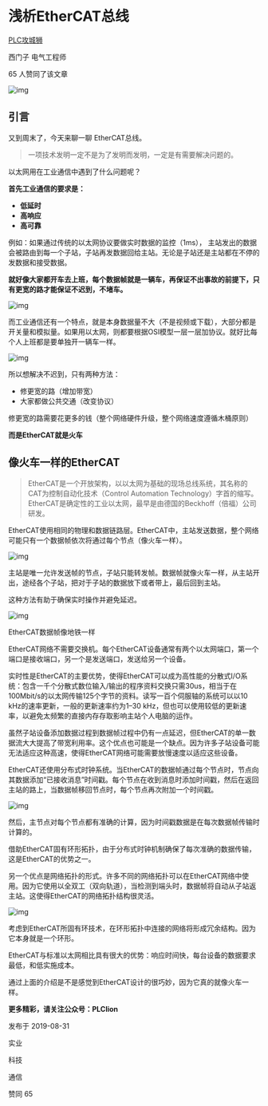 # 浅析EtherCAT总线

[PLC攻城狮](https://www.zhihu.com/people/plcengineer)



西门子 电气工程师



65 人赞同了该文章



![img](https://pic4.zhimg.com/80/v2-a5c404108a4c830d5a0c61db4ee929c7_1440w.jpg)



## 引言

又到周末了，今天来聊一聊 EtherCAT总线。

> 一项技术发明一定不是为了发明而发明，一定是有需要解决问题的。

以太网用在工业通信中遇到了什么问题呢？

**首先工业通信的要求是：**

- **低延时**
- **高响应**
- **高可靠**

例如：如果通过传统的以太网协议要做实时数据的监控（1ms）， 主站发出的数据会被路由到每一个子站，子站再发数据回给主站。无论是子站还是主站都在不停的发数据和接受数据。

**就好像大家都开车去上班，每个数据帧就是一辆车，再保证不出事故的前提下，只有更宽的路才能保证不迟到，不堵车。**



![img](https://pic3.zhimg.com/80/v2-efd74be7bd63291acad9d504a4d4284a_1440w.jpg)



而工业通信还有一个特点，就是本身数据量不大（不是视频或下载），大部分都是开关量和模拟量。如果用以太网，则都要根据OSI模型一层一层加协议。就好比每个人上班都是要单独开一辆车一样。



![img](https://pic3.zhimg.com/80/v2-8c19d382b40efd7c30299d8839d4c55e_1440w.jpg)



所以想解决不迟到，只有两种方法：

- 修更宽的路（增加带宽）
- 大家都做公共交通（改变协议）

修更宽的路需要花更多的钱（整个网络硬件升级，整个网络速度遵循木桶原则）

**而是EtherCAT就是火车**

## 像火车一样的EtherCAT

> EtherCAT是一个开放架构，以以太网为基础的现场总线系统，其名称的CAT为控制自动化技术（Control Automation Technology）字首的缩写。EtherCAT是确定性的工业以太网，最早是由德国的Beckhoff（倍福）公司研发。

EtherCAT使用相同的物理和数据链路层。EtherCAT中，主站发送数据，整个网络可能只有一个数据帧依次将通过每个节点（像火车一样）。



![img](https://pic3.zhimg.com/80/v2-efc9863ca83350aa4da384c82667ff32_1440w.jpg)



主站是唯一允许发送帧的节点，子站只能转发帧。数据帧就像火车一样，从主站开出，途经各个子站，把对于子站的数据放下或者带上，最后回到主站。

这种方法有助于确保实时操作并避免延迟。



![img](https://pic4.zhimg.com/80/v2-2e2ce5ae8035f4ca57bce0df9d62bf2b_1440w.jpg)

EtherCAT数据帧像地铁一样

EtherCAT网络不需要交换机。每个EtherCAT设备通常有两个以太网端口，第一个端口是接收端口，另一个是发送端口，发送给另一个设备。

实时性是EtherCAT的主要优势，使得EtherCAT可以成为高性能的分散式I/O系统：包含一千个分散式数位输入/输出的程序资料交换只需30us，相当于在100Mbit/s的以太网传输125个字节的资料。读写一百个伺服轴的系统可以以10 kHz的速率更新，一般的更新速率约为1–30 kHz，但也可以使用较低的更新速率，以避免太频繁的直接内存存取影响主站个人电脑的运作。

虽然子站设备添加数据过程到数据帧过程中仍有一点延迟，但EtherCAT的单一数据流大大提高了带宽利用率。这个优点也可能是一个缺点。因为许多子站设备可能无法适应这种高速，使得EtherCAT网络可能需要放慢速度以适应这些设备。

EtherCAT还使用分布式时钟系统。当EtherCAT的数据帧通过每个节点时，节点向其数据添加“已接收消息”时间戳。每个节点在收到消息时添加时间戳，然后在返回主站的路上，当数据帧移回节点时，每个节点再次附加一个时间戳。



![img](https://pic3.zhimg.com/80/v2-2b0e0f3d2979c44725f8749a1a7a8272_1440w.jpg)



然后，主节点对每个节点都有准确的计算，因为时间戳数据是在每次数据帧传输时计算的。

借助EtherCAT固有环形拓扑，由于分布式时钟机制确保了每次准确的数据传输，这是EtherCAT的优势之一。

另一个优点是网络拓扑的形式。许多不同的网络拓扑可以在EtherCAT网络中使用。因为它使用以全双工（双向轨道），当检测到端头时，数据帧将自动从子站返主站。这使得EtherCAT的网络拓扑结构很灵活。



![img](https://pic4.zhimg.com/80/v2-6e89fedad7be4c02d8b7ba07ec856fd7_1440w.jpg)



考虑到EtherCAT所固有环技术，在环形拓扑中连接的网络将形成冗余结构。因为它本身就是一个环形。

EtherCAT与标准以太网相比具有很大的优势：响应时间快，每台设备的数据要求最低，和低实施成本。

通过上面的介绍是不是感觉到EtherCAT设计的很巧妙，因为它真的就像火车一样。

**更多精彩，请关注公众号：PLClion**

发布于 2019-08-31

实业

科技

通信

赞同 65